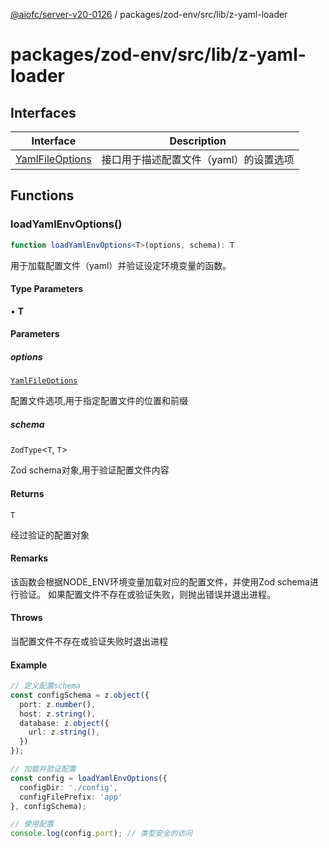 [@aiofc/server-v20-0126](../../../../../index.md) / packages/zod-env/src/lib/z-yaml-loader

# packages/zod-env/src/lib/z-yaml-loader

## Interfaces

| Interface | Description |
| ------ | ------ |
| [YamlFileOptions](interfaces/YamlFileOptions.md) | 接口用于描述配置文件（yaml）的设置选项 |

## Functions

### loadYamlEnvOptions()

```ts
function loadYamlEnvOptions<T>(options, schema): T
```

用于加载配置文件（yaml）并验证设定环境变量的函数。

#### Type Parameters

• **T**

#### Parameters

##### options

[`YamlFileOptions`](interfaces/YamlFileOptions.md)

配置文件选项,用于指定配置文件的位置和前缀

##### schema

`ZodType`\<`T`, `T`\>

Zod schema对象,用于验证配置文件内容

#### Returns

`T`

经过验证的配置对象

#### Remarks

该函数会根据NODE_ENV环境变量加载对应的配置文件，并使用Zod schema进行验证。
如果配置文件不存在或验证失败，则抛出错误并退出进程。

#### Throws

当配置文件不存在或验证失败时退出进程

#### Example

```typescript
// 定义配置schema
const configSchema = z.object({
  port: z.number(),
  host: z.string(),
  database: z.object({
    url: z.string(),
  })
});

// 加载并验证配置
const config = loadYamlEnvOptions({
  configDir: './config',
  configFilePrefix: 'app'
}, configSchema);

// 使用配置
console.log(config.port); // 类型安全的访问
```
